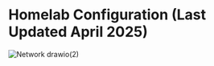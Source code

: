 # Homelab Configuration (Last Updated April 2025)


![Network  drawio(2)](https://github.com/user-attachments/assets/7c11a9d2-7d20-4eb9-ad23-39333ddb2fdb)

